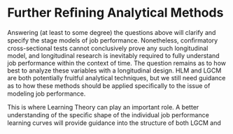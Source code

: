 # Further Reﬁning Analytical Methods

Answering (at least to some degree) the questions above will clarify and specify the stage models of job performance. Nonetheless, conﬁrmatory cross-sectional tests cannot conclusively prove any such longitudinal model, and longitudinal research is inevitably required to fully understand job performance within the context of time. The question remains as to how best to analyze these variables with a longitudinal design. HLM and LGCM are both potentially fruitful analytical techniques, but we still need guidance as to how these methods should be applied speciﬁcally to the issue of modeling job performance.

This is where Learning Theory can play an important role. A better understanding of the speciﬁc shape of the individual job performance learning curves will provide guidance into the structure of both LGCM and
